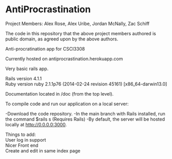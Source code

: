 AntiProcrastination
====================

Project Members: Alex Rose, Alex Uribe, Jordan McNally, Zac Schiff

The code in this repository that the above project members authored is public domain, as agreed upon by the above authors.

Anti-procratination app for CSCI3308

Currently hosted on antiprocrastination.herokuapp.com

Very basic rails app. 

Rails version 4.1.1 <br>
Ruby version ruby 2.1.1p76 (2014-02-24 revision 45161) [x86_64-darwin13.0]

Documentation located in /doc (from the top level).

To compile code and run our application on a local server: 

-Download the code repository. 
-In the main branch with Rails installed, run the command $rails s (Requires Rails)
-By default, the server will be hosted locally at http://0.0.0.0:3000.

Things to add: <br>
User log in support <br>
Nicer Front end <br>
Create and edit in same index page <br>

